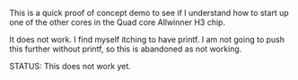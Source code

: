 This is a quick proof of concept demo to see if I understand how to start up one of
the other cores in the Quad core Allwinner H3 chip.

It does not work.  I find myself itching to have printf.
I am not going to push this further without printf,
so this is abandoned as not working.

STATUS: This does not work yet.
